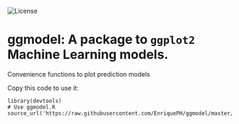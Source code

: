 ![License](https://img.shields.io/:license-mit-blue.svg)

# ggmodel: A package to `ggplot2` Machine Learning models.


Convenience functions to plot prediction models

Copy this code to use it:

```
library(devtools)
# Use ggmodel.R 
source_url('https://raw.githubusercontent.com/EnriquePH/ggmodel/master/ggmodel.R')
```
